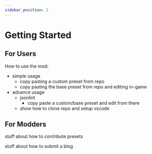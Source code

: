 ```yaml
---
sidebar_position: 2
---
```


# Getting Started
## For Users
How to use the mod:
- simple usage
  - copy pasting a custom preset from repo
  - copy pasting the base preset from repo and editing in-game
- advance usage
  - jsonlint
    - copy paste a custom/base preset and edit from there
  - show how to clone repo and setup vscode

## For Modders
stuff about how to contribute presets

stuff about how to submit a blog